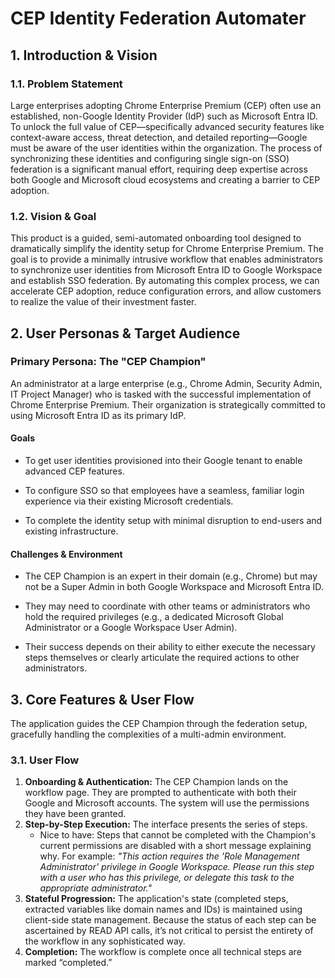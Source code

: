 # CEP Identity Federation Automater

## 1. Introduction & Vision

### 1.1. Problem Statement

Large enterprises adopting Chrome Enterprise Premium (CEP) often use an established, non-Google Identity Provider (IdP) such as Microsoft Entra ID. To unlock the full value of CEP—specifically advanced security features like context-aware access, threat detection, and detailed reporting—Google must be aware of the user identities within the organization. The process of synchronizing these identities and configuring single sign-on (SSO) federation is a significant manual effort, requiring deep expertise across both Google and Microsoft cloud ecosystems and creating a barrier to CEP adoption.

### 1.2. Vision & Goal

This product is a guided, semi-automated onboarding tool designed to dramatically simplify the identity setup for Chrome Enterprise Premium. The goal is to provide a minimally intrusive workflow that enables administrators to synchronize user identities from Microsoft Entra ID to Google Workspace and establish SSO federation. By automating this complex process, we can accelerate CEP adoption, reduce configuration errors, and allow customers to realize the value of their investment faster.

## 2. User Personas & Target Audience

### Primary Persona: The "CEP Champion"

An administrator at a large enterprise (e.g., Chrome Admin, Security Admin, IT Project Manager) who is tasked with the successful implementation of Chrome Enterprise Premium. Their organization is strategically committed to using Microsoft Entra ID as its primary IdP.

#### Goals

- To get user identities provisioned into their Google tenant to enable advanced CEP features.

- To configure SSO so that employees have a seamless, familiar login experience via their existing Microsoft credentials.

- To complete the identity setup with minimal disruption to end-users and existing infrastructure.

#### Challenges & Environment

- The CEP Champion is an expert in their domain (e.g., Chrome) but may not be a Super Admin in both Google Workspace and Microsoft Entra ID.

- They may need to coordinate with other teams or administrators who hold the required privileges (e.g., a dedicated Microsoft Global Administrator or a Google Workspace User Admin).

- Their success depends on their ability to either execute the necessary steps themselves or clearly articulate the required actions to other administrators.

## 3. Core Features & User Flow

The application guides the CEP Champion through the federation setup, gracefully handling the complexities of a multi-admin environment.

### 3.1. User Flow

1. **Onboarding & Authentication:** The CEP Champion lands on the workflow page. They are prompted to authenticate with both their Google and Microsoft accounts. The system will use the permissions they have been granted.
2. **Step-by-Step Execution:** The interface presents the series of steps.
   - Nice to have: Steps that cannot be completed with the Champion's current permissions are disabled with a short message explaining why. For example: _"This action requires the 'Role Management Administrator' privilege in Google Workspace. Please run this step with a user who has this privilege, or delegate this task to the appropriate administrator."_
3. **Stateful Progression:** The application's state (completed steps, extracted variables like domain names and IDs) is maintained using client-side state management. Because the status of each step can be ascertained by READ API calls, it’s not critical to persist the entirety of the workflow in any sophisticated way.
4. **Completion:** The workflow is complete once all technical steps are marked “completed.”
